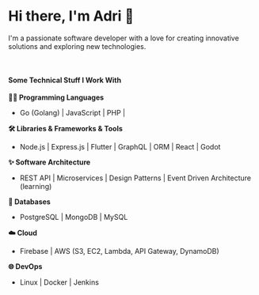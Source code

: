 # Hi there, I'm Adri 👋
I'm a passionate software developer with a love for creating innovative solutions and exploring new technologies.

<br>


#### Some Technical Stuff I Work With

**👨‍💻 Programming Languages**

* Go (Golang) | JavaScript | PHP |

**🛠️ Libraries & Frameworks & Tools**

* Node.js | Express.js | Flutter | GraphQL | ORM | React | Godot



**✨ Software Architecture**

* REST API | Microservices | Design Patterns | Event Driven Architecture (learning)



**💾 Databases**

* PostgreSQL | MongoDB | MySQL 



**☁️ Cloud**

* Firebase | AWS (S3, EC2, Lambda, API Gateway, DynamoDB)



**🌐 DevOps**

* Linux | Docker | Jenkins
